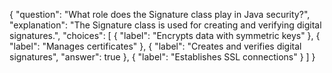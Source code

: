 {
  "question": "What role does the Signature class play in Java security?",
  "explanation": "The Signature class is used for creating and verifying digital signatures.",
  "choices": [
    { "label": "Encrypts data with symmetric keys" },
    { "label": "Manages certificates" },
    { "label": "Creates and verifies digital signatures", "answer": true },
    { "label": "Establishes SSL connections" }
  ]
}

